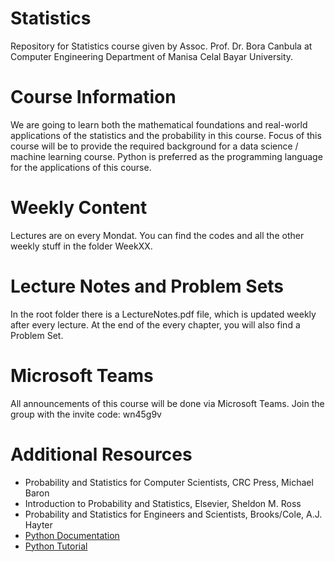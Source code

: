 # Statistics
Repository for Statistics course given by Assoc. Prof. Dr. Bora Canbula 
at Computer Engineering Department of Manisa Celal Bayar University.

# Course Information
We are going to learn both the mathematical foundations and real-world applications of the statistics and the probability in this course. Focus of this course will be to provide the required background for a data science / machine learning course. Python is preferred as the programming language for the applications of this course.

# Weekly Content
Lectures are on every Mondat. You can find the codes and all the other weekly stuff in the folder WeekXX.

# Lecture Notes and Problem Sets
In the root folder there is a LectureNotes.pdf file, which is updated weekly after every lecture. 
At the end of the every chapter, you will also find a Problem Set.

# Microsoft Teams
All announcements of this course will be done via Microsoft Teams. Join the group with the invite code: wn45g9v

# Additional Resources
- Probability and Statistics for Computer Scientists, CRC Press, Michael Baron
- Introduction to Probability and Statistics, Elsevier, Sheldon M. Ross
- Probability and Statistics for Engineers and Scientists, Brooks/Cole, A.J. Hayter
- [Python Documentation](https://docs.python.org/3/)
- [Python Tutorial](https://docs.python.org/3/tutorial/index.html)
